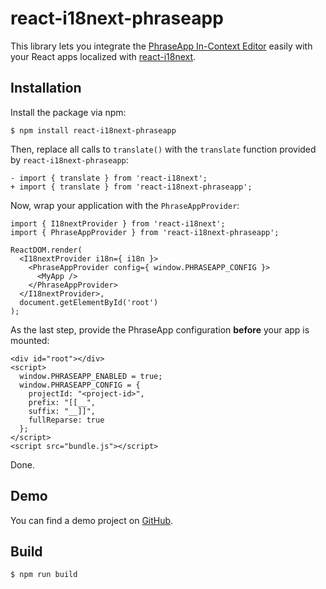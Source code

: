 # react-i18next-phraseapp

This library lets you integrate the [PhraseApp In-Context Editor](https://phraseapp.com/docs/guides/in-context-editor/) easily with your React apps localized with [react-i18next](https://github.com/i18next/react-i18next).

## Installation

Install the package via npm:

    $ npm install react-i18next-phraseapp

Then, replace all calls to `translate()` with the `translate` function provided by `react-i18next-phraseapp`:

    - import { translate } from 'react-i18next';
    + import { translate } from 'react-i18next-phraseapp';

Now, wrap your application with the `PhraseAppProvider`:

    import { I18nextProvider } from 'react-i18next';
    import { PhraseAppProvider } from 'react-i18next-phraseapp';

    ReactDOM.render(
      <I18nextProvider i18n={ i18n }>
        <PhraseAppProvider config={ window.PHRASEAPP_CONFIG }>
          <MyApp />
        </PhraseAppProvider>
      </I18nextProvider>,
      document.getElementById('root')
    );

As the last step, provide the PhraseApp configuration **before** your app is mounted:

    <div id="root"></div>
    <script>
      window.PHRASEAPP_ENABLED = true;
      window.PHRASEAPP_CONFIG = {
        projectId: "<project-id>",
        prefix: "[[__",
        suffix: "__]]",
        fullReparse: true
      };
    </script>
    <script src="bundle.js"></script>

Done.

## Demo

You can find a demo project on [GitHub](https://github.com/phrase/react-i18next-phraseapp-demo).

## Build

    $ npm run build

